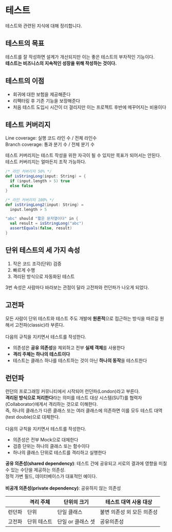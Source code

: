 # 테스트
테스트와 관련된 지식에 대해 정리합니다.

## 테스트의 목표

테스트를 잘 작성하면 설계가 개선되지만 이는 좋은 테스트의 부차적인 기능이다.<br />
**테스트는 비즈니스의 지속적인 성장을 위해 작성하는 것이다.**

## 테스트의 이점
- 회귀에 대한 보험을 제공해준다
- 리팩터링 후 기존 기능을 보장해준다
- 처음 테스트 도입시 시간이 더 걸리지만 이는 프로젝트 후반에 메꾸어지는 비용이다

## 테스트 커버리지
Line coverage: 실행 코드 라인 수 / 전체 라인수<br />
Branch coverage: 통과 분기 수 / 전체 분기 수

테스트 커버리지는 테스트 작성을 위한 자극이 될 수 있지만 목표가 되어서는 안된다.<br />
테스트 커버리지는 얼마든지 조작 가능하다.

```scala
/* 라인 커버리지 50% */
def isStringLong(input: String) = {
  if (input.length > 5) true
  else false
}

/* 라인 커버리지 100% */
def isStringLong2(input: String) =
  input.length > 5

"abc" should "짧은 문자열이다" in {
  val result = isStringLong("abc")
  assertEquals(false, result)
}
```

## 단위 테스트의 세 가지 속성
1. 작은 코드 조각(단위) 검증
2. 빠르게 수행
3. 격리된 방식으로 자동화된 테스트

3번 속성은 사람마다 바라보는 관점이 달라 고전파와 런던파가 나오게 되었다.

## 고전파
모든 사람이 단위 테스트와 테스트 주도 개발에 **원론적**으로 접근하는 방식을 따르길 원해서 고전파(classic)라 부른다.
<br/><br/>
다음의 규칙을 지키면서 테스트를 작성한다.
- 의존성은 **공유 의존성**을 제외하고 전부 **실제 객체**를 사용한다
- **격리 주체는 하나의 테스트이다**
- 테스트는 클래스 하나를 테스트하는 것이 아닌 **하나의 동작**을 테스트한다

## 런던파
런던의 프로그래밍 커뮤니티에서 시작되어 런던파(London)라고 부른다.<br/>
**격리된 방식으로 처리한다**라는 의미를 테스트 대상 시스템(SUT)를 협력자(Collaborator)에게서 격리하는 것으로 이해한다.<br/>
즉, 하나의 클래스가 다른 클래스 또는 여러 클래스에 의존하면 이를 모두 테스트 대역(test double)으로 대체한다.
<br/><br/>
다음의 규칙을 지키면서 테스트를 작성한다.
- 의존성은 전부 Mock으로 대체한다
- 검증 단위는 하나의 클래스 또는 함수이다
- 하나의 클래스 단위로 테스트를 격리하고 실행한다

**공유 의존성(shared dependency)**: 테스트 간에 공유되고 서로의 결과에 영향을 미칠 수 있는 수단을 제공하는 의존성.<br/>정적 가변 필드, 데이터베이스가 대표적인 예이다.<br/><br/>
**비공개 의존성(private dependency)**: 공유하지 않는 의존성

|               | 격리 주체 | 단위의 크기 | 테스트 대역 사용 대상 |
| ------------- | ------------- | -------------   | ------------- |
| 런던파        | 단위           | 단일 클래스      | 불변 의존성 외 모든 의존성 |
| 고전파        | 단위 테스트    | 단일 or 클래스 셋 | 공유의존성 |
